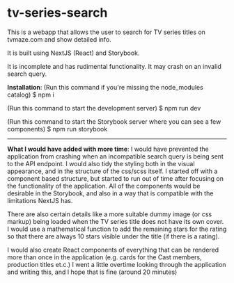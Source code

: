 # tv-series-search
This is a webapp that allows the user to search for TV series titles on tvmaze.com and show detailed info.

It is built using NextJS (React) and Storybook.

It is incomplete and has rudimental functionality. It may crash on an invalid search query.

**Installation**:
(Run this command if you're missing the node_modules catalog)
$ npm i

(Run this command to start the development server)
$ npm run dev

(Run this command to start the Storybook server where you can see a few components)
$ npm run storybook

--------------------------------------------------------

**What I would have added with more time**:
I would have prevented the application from crashing when an incompatible search query is being sent to the API endpoint.
I would also tidy the styling both in the visual appearance, and in the structure of the css/scss itself. I started off with a component based structure, but started to run out of time after focusing on the functionality of the application. All of the components would be desirable in the Storybook, and also in a way that is compatible with the limitations NextJS has.

There are also certain details like a more suitable dummy image (or css markup) being loaded when the TV series title does not have its own cover.
I would use a mathematical function to add the remaining stars for the rating so that there are always 10 stars visible under the title (if there is a rating).

I would also create React components of everything that can be rendered more than once in the application (e.g. cards for the Cast members, production titles et.c.)
I went a little overtime looking through the application and writing this, and I hope that is fine (around 20 minutes)